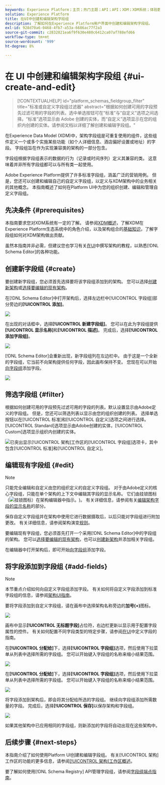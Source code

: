 ```yaml
---
keywords: Experience Platform；主页；热门主题；API；API；XDM；XDM系统；体验数据模型；数据模型；ui；工作区；字段组；字段组；
solution: Experience Platform
title: 在UI中创建和编辑架构字段组
description: 了解如何在Experience Platform用户界面中创建和编辑架构字段组。
exl-id: 928d70a6-0468-4fb7-a53a-6686ac77f2a3
source-git-commit: c2832821ea6f9f630e480c6412ca07af788efd66
workflow-type: tm+mt
source-wordcount: '999'
ht-degree: 8%

---
```


# 在 UI 中创建和编辑架构字段组 {#ui-create-and-edit}

>[!CONTEXTUALHELP]
>id="platform_schemas_fieldgroup_filter"
>title="标准或自定义字段组过滤器"
>abstract="根据如何创建可用的字段预先过滤可用的字段的列表。选中单选按钮可在“标准”与“自定义”选项之间选择。“标准”选项显示由 Adobe 创建的实体，而“自定义”选项显示在您的组织内创建的实体。请参阅文档以详细了解创建和编辑字段组。"

在Experience Data Model (XDM)中，架构字段组是可重复使用的组件，这些组件定义一个或多个实施某些功能（如个人详细信息、酒店偏好设置或地址）的字段。 字段组旨在作为实现兼容类的架构的一部分包含。

字段组根据字段组表示的数据的行为（记录或时间序列）定义其兼容的类。 这意味着并非所有字段组都可以与所有类一起使用。

Adobe Experience Platform提供了许多标准字段组，涵盖广泛的营销用例。 但是，您还可以创建和编辑自己的自定义字段组，以定义与XDM架构中的业务相关的其他概念。 本指南概述了如何在Platform UI中为您的组织创建、编辑和管理自定义字段组。

## 先决条件 {#prerequisites}

本指南要求您对XDM系统有一定的了解。 请参阅[XDM概述](../../home.md)，了解XDM在Experience Platform生态系统中的角色介绍，以及架构组合的[基础知识](../../schema/composition.md)，了解字段组如何对XDM架构做出贡献。

虽然本指南并非必需，但建议您也学习有关[在UI](../../tutorials/create-schema-ui.md)中撰写架构的教程，以熟悉[!DNL Schema Editor]的各种功能。

## 创建新字段组 {#create}

要创建新字段组，您必须首先选择要将该字段组添加到的架构。 您可以选择[创建新架构](./schemas.md#create)或[选择要编辑的现有架构](./schemas.md#edit)。

在[!DNL Schema Editor]中打开架构后，选择左边栏中[!UICONTROL 字段组]部分旁边的&#x200B;**[!UICONTROL 添加]**。

![](../../images/ui/resources/field-groups/add-field-group.png)

在出现的对话框中，选择&#x200B;**[!UICONTROL 新建字段组]**。 您可以在此为字段组提供&#x200B;**[!UICONTROL 显示名称]**&#x200B;和&#x200B;**[!UICONTROL 描述]**。 完成后，选择&#x200B;**[!UICONTROL 添加字段组]**。

![](../../images/ui/resources/field-groups/create-field-group.png)

[!DNL Schema Editor]会重新出现，新字段组列在左边栏中。 由于这是一个全新的字段组，它当前不向架构提供任何字段，因此画布保持不变。 您现在可以开始[向字段组](#add-fields)添加字段。

![](../../images/ui/resources/field-groups/field-group-added.png)

## 筛选字段组 {#filter}

根据如何创建可用的字段预先过滤可用的字段的列表。默认设置显示由Adobe定义的字段组。 但是，您还可以筛选列表以显示由您的组织创建的列表。 选择单选按钮以在[!UICONTROL 标准]和[!UICONTROL 自定义]选项之间进行选择。 [!UICONTROL Standard]选项显示由Adobe创建的实体，[!UICONTROL Custom]选项显示组织内创建的实体。

![已突出显示[!UICONTROL 架构]工作区的[!UICONTROL 字段组]选项卡，其中包含[!UICONTROL 标准]和[!UICONTROL 自定义]。](../../images/ui/resources/field-groups/standard-and-custom-field-groups.png)

## 编辑现有字段组 {#edit}

>[!NOTE]
>
>只能完全编辑和自定义由您的组织定义的自定义字段组。 对于由Adobe定义的核心字段组，只能在单个架构的上下文中编辑其字段的显示名称。 它们由挂锁图标（![挂锁图标）在架构编辑器中指示。](/help/images/icons/lock-closed.png))。 有关详细信息，请参阅有关[编辑架构字段的显示名称](./schemas.md#display-names)的部分。
>
>保存自定义字段组并在架构中使用它进行数据摄取后，以后只能对字段组进行附加更改。 有关详细信息，请参阅架构演变[规则](../../schema/composition.md#evolution)。

要编辑现有字段组，您必须首先打开一个采用[!DNL Schema Editor]中的字段组的架构。 您可以[选择要编辑的现有架构](./schemas.md#edit)，也可以[创建新架构](./schemas.md#create)并添加相关字段组。

在编辑器中打开架构后，即可开始[向字段组](#add-fields)添加字段。

## 将字段添加到字段组 {#add-fields}

>[!NOTE]
>
>本节重点介绍如何向自定义字段组添加字段。 有关如何将自定义字段添加到标准字段组的信息，请参阅[架构UI指南](./schemas.md#custom-fields-for-standard-groups)。

要将字段添加到自定义字段组，请在画布中选择架构名称旁边的&#x200B;**加号(+)**&#x200B;图标。

![](../../images/ui/resources/field-groups/add-field.png)

画布中显示&#x200B;**[!UICONTROL 无标题字段]**&#x200B;占位符，右边栏更新以显示用于配置字段属性的控件。 有关如何配置不同字段类型的特定步骤，请参阅[在UI](../fields/overview.md#define)中定义字段的指南。

在&#x200B;**[!UICONTROL 分配给]**&#x200B;下，选择&#x200B;**[!UICONTROL 字段组]**&#x200B;选项，然后使用下拉菜单从列表中选择所需的字段组。 您可以开始键入字段组的名称来缩小结果范围。

![](../../images/ui/resources/field-groups/select-field-group.png)

在&#x200B;**[!UICONTROL 分配给]**&#x200B;下，选择&#x200B;**[!UICONTROL 字段组]**&#x200B;选项，然后使用下拉菜单从列表中选择所需的字段组。 您可以开始键入字段组的名称来缩小结果范围。

![](../../images/ui/resources/field-groups/select-field-group.png)

将字段添加到架构后，即会将其分配给所选的字段组。 继续向字段组添加所需数量的字段。 完成后，选择&#x200B;**[!UICONTROL 保存]**&#x200B;以保存架构和字段组。

![](../../images/ui/resources/field-groups/complete-field-group.png)

如果其他架构中已应用相同的字段组，则新添加的字段将自动出现在这些架构中。

## 后续步骤 {#next-steps}

本指南介绍了如何使用Platform UI创建和编辑字段组。 有关[!UICONTROL 架构]工作区的功能的更多信息，请参阅[[!UICONTROL 架构]工作区概述](../overview.md)。

要了解如何使用[!DNL Schema Registry] API管理字段组，请参阅[字段组端点指南](../../api/field-groups.md)。
